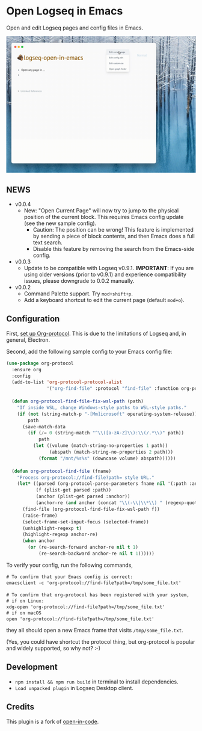 # Open Logseq in Emacs

Open and edit Logseq pages and config files in Emacs.

![Demo](demo.gif)

## NEWS

* v0.0.4
  - New: "Open Current Page" will now try to jump to the physical position of the current block. This requires Emacs config update (see the new sample config).
    + Caution: The position can be wrong! This feature is implemented by sending a piece of block contents, and then Emacs does a full text search.
    + Disable this feature by removing the search from the Emacs-side config.
* v0.0.3
  - Update to be compatible with Logseq v0.9.1.  **IMPORTANT**: If you are using older versions (prior to v0.9.1) and experience compatibility issues, please downgrade to 0.0.2 manually.
* v0.0.2
  - Command Palette support. Try `mod+shift+p`.
  - Add a keyboard shortcut to edit the current page (default `mod+o`).

## Configuration

First, [set up Org-protocol](https://orgmode.org/worg/org-contrib/org-protocol.html).  This is due to the limitations of Logseq and, in general, Electron.

Second, add the following sample config to your Emacs config file:

```lisp
(use-package org-protocol
  :ensure org
  :config
  (add-to-list 'org-protocol-protocol-alist
               '("org-find-file" :protocol "find-file" :function org-protocol-find-file :kill-client nil))

  (defun org-protocol-find-file-fix-wsl-path (path)
    "If inside WSL, change Windows-style paths to WSL-style paths."
    (if (not (string-match-p "-[Mm]icrosoft" operating-system-release))
        path
      (save-match-data
        (if (/= 0 (string-match "^\\([a-zA-Z]\\):\\(/.*\\)" path))
            path
          (let ((volume (match-string-no-properties 1 path))
                (abspath (match-string-no-properties 2 path)))
            (format "/mnt/%s%s" (downcase volume) abspath))))))

  (defun org-protocol-find-file (fname)
    "Process org-protocol://find-file?path= style URL."
    (let* ((parsed (org-protocol-parse-parameters fname nil '(:path :anchor)))
           (f (plist-get parsed :path))
           (anchor (plist-get parsed :anchor))
           (anchor-re (and anchor (concat "\\(-\\|\\*\\) " (regexp-quote anchor)))))
      (find-file (org-protocol-find-file-fix-wsl-path f))
      (raise-frame)
      (select-frame-set-input-focus (selected-frame))
      (unhighlight-regexp t)
      (highlight-regexp anchor-re)
      (when anchor
        (or (re-search-forward anchor-re nil t 1)
            (re-search-backward anchor-re nil t 1))))))
```

To verify your config, run the following commands,

```shell
# To confirm that your Emacs config is correct:
emacsclient -c 'org-protocol://find-file?path=/tmp/some_file.txt'

# To confirm that org-protocol has been registered with your system,
# if on Linux:
xdg-open 'org-protocol://find-file?path=/tmp/some_file.txt'
# if on macOS
open 'org-protocol://find-file?path=/tmp/some_file.txt'
```

they all should open a new Emacs frame that visits `/tmp/some_file.txt`.

(Yes, you could have shortcut the protocol thing, but org-protocol is popular and widely supported, so why not? :-)

## Development

- `npm install && npm run build` in terminal to install dependencies.
- `Load unpacked plugin` in Logseq Desktop client.

## Credits

This plugin is a fork of [open-in-code](https://github.com/rebornix/logseq-open-in-code).
